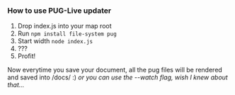 ### How to use PUG-Live updater

1. Drop index.js into your map root
2. Run ```npm install file-system pug```
3. Start width ```node index.js```
4. ???
5. Profit!

Now everytime you save your document, all the pug files will be rendered and saved into /docs/ :)
*or you can use the --watch flag, wish I knew about that...*